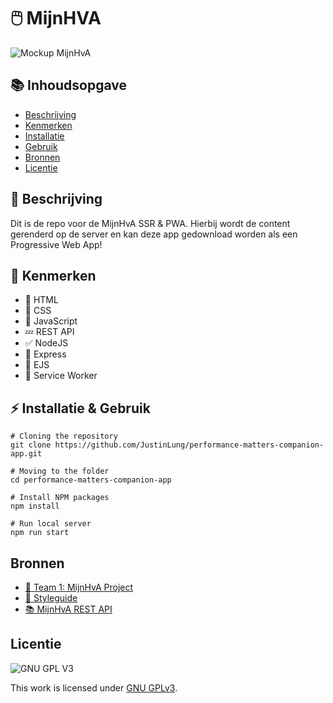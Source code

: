 # 🖱️ MijnHVA
![Mockup MijnHvA]()

## 📚 Inhoudsopgave
  * [Beschrijving](#beschrijving)
  * [Kenmerken](#kenmerken)
  * [Installatie](#installatie)
  * [Gebruik](#gebruik)
  * [Bronnen](#bronnen)
  * [Licentie](#licentie)

## 📃 Beschrijving
Dit is de repo voor de MijnHvA SSR & PWA. Hierbij wordt de content gerenderd op de server en kan deze app gedownload worden als een Progressive Web App!

## 🔮 Kenmerken
* 📙 HTML
* 📘 CSS
* 🚀 JavaScript
* 💤 REST API
* ✅ NodeJS
* 🚄 Express
* 🎉 EJS
* 🚧 Service Worker

## ⚡ Installatie & Gebruik
```
# Cloning the repository
git clone https://github.com/JustinLung/performance-matters-companion-app.git

# Moving to the folder
cd performance-matters-companion-app

# Install NPM packages
npm install

# Run local server
npm run start
```

## Bronnen
- [👫 Team 1: MijnHvA Project](https://github.com/boudewijnbout/mijnhvastudent-companion-startpage-autonomous)
- [🎨 Styleguide](https://www.figma.com/file/xKeoqRHU91N7f1n43TCtV5/MijnHvA_design_Course_FrontEndDD?node-id=0%3A1)
- [📚 MijnHvA REST API](https://github.com/fdnd-apis/mijnhva)

## Licentie

![GNU GPL V3](https://www.gnu.org/graphics/gplv3-127x51.png)

This work is licensed under [GNU GPLv3](./LICENSE).
